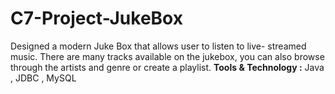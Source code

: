 # C7-Project-JukeBox
Designed a modern Juke Box that allows user to listen to live- streamed music. There are many tracks available on the jukebox, you can also browse through the artists and genre or create a playlist.
**Tools & Technology :** Java , JDBC , MySQL
